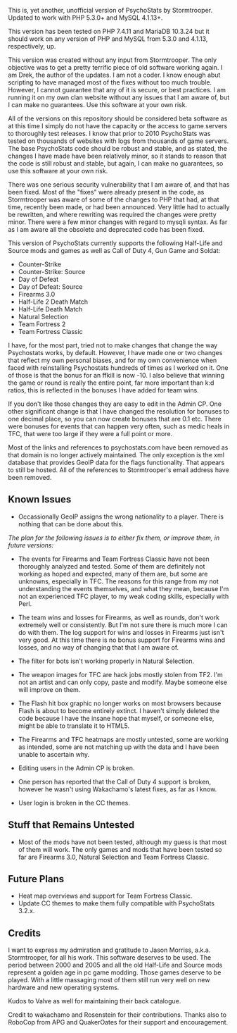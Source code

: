 This is, yet another, unofficial version of PsychoStats by Stormtrooper. Updated to work with PHP 5.3.0+ and MySQL 4.1.13+.

This version has been tested on PHP 7.4.11 and MariaDB 10.3.24 but it should work on any version of PHP and MySQL from 5.3.0 and 4.1.13, respectively, up.

This version was created without any input from Stormtrooper. The only objective was to get a pretty terrific piece of old software working again. I am Drek, the author of the updates. I am not a coder. I know enough abut scripting to have managed most of the fixes without too much trouble. However, I cannot guarantee that any of it is secure, or best practices. I am running it on my own clan website without any issues that I am aware of, but I can make no guarantees. Use this software at your own risk.

All of the versions on this repository should be considered beta software as at this time I simply do not have the capacity or the access to game servers to thoroughly test releases.  I know that prior to 2010 PsychoStats was tested on thousands of websites with logs from thousands of game servers.  The base PsychoStats code should be robust and stable, and as stated, the changes I have made have been relatively minor, so it stands to reason that the code is still robust and stable, but again, I can make no guarantees, so use this software at your own risk.

There was one serious security vulnerability that I am aware of, and that has been fixed.  Most of the "fixes" were already present in the code, as Stormtrooper was aware of some of the changes to PHP that had, at that time, recently been made, or had been announced. Very little had to actually be rewritten, and where rewriting was required the changes were pretty minor. There were a few minor changes with regard to mysqli syntax. As far as I am aware all the obsolete and deprecated code has been fixed.

This version of PsychoStats currently supports the following Half-Life and Source mods and games as well as Call of Duty 4, Gun Game and Soldat:

* Counter-Strike
* Counter-Strike: Source
* Day of Defeat
* Day of Defeat: Source
* Firearms 3.0
* Half-Life 2 Death Match
* Half-Life Death Match
* Natural Selection
* Team Fortress 2
* Team Fortress Classic

I have, for the most part, tried not to make changes that change the way Psychostats works, by default. However, I have made one or two changes that reflect my own personal biases, and for my own convenience when faced with reinstalling Psychostats hundreds of times as I worked on it. One of those is that the bonus for an ffkill is now -10.  I also believe that winning the game or round is really the entire point, far more important than k:d ratios, this is reflected in the bonuses I have added for team wins.

If you don't like those changes they are easy to edit in the Admin CP.  One other significant change is that I have changed the resolution for bonuses to one decimal place, so you can now create bonuses that are 0.1 etc.  There were bonuses for events that can happen very often, such as medic heals in TFC, that were too large if they were a full point or more.

Most of the links and references to psychostats.com have been removed as that domain is no longer actively maintained.  The only exception is the xml database that provides GeoIP data for the flags functionality. That appears to still be hosted. All of the references to Stormtrooper's email address have been removed.


## **Known Issues**

* Occassionally GeoIP assigns the wrong nationality to a player. There is nothing that can be done about this.

*The plan for the following issues is to either fix them, or improve them, in future versions:*

* The events for Firearms and Team Fortress Classic have not been thoroughly analyzed and tested. Some of them are definitely not working as hoped and expected, many of them are, but some are unknowns, especially in TFC. The reasons for this range from my not understanding the events themselves, and what they mean, because I'm not an experienced TFC player, to my weak coding skills, especially with Perl.

* The team wins and losses for Firearms, as well as rounds, don't work extremely well or consistently.  But I'm not sure there is much more I can do with them.  The log support for wins and losses in Firearms just isn't very good.  At this time there is no bonus support for Firearms wins and losses, and no way of changing that that I am aware of.

* The filter for bots isn't working properly in Natural Selection.

* The weapon images for TFC are hack jobs mostly stolen from TF2. I'm not an artist and can only copy, paste and modify. Maybe someone else will improve on them.

* The Flash hit box graphic no longer works on most browsers because Flash is about to become entirely extinct.  I haven't simply deleted the code because I have the insane hope that myself, or someone else, might be able to translate it to HTML5.

* The Firearms and TFC heatmaps are mostly untested, some are working as intended, some are not matching up with the data and I have been unable to ascertain why.

* Editing users in the Admin CP is broken.

* One person has reported that the Call of Duty 4 support is broken, however he wasn't using Wakachamo's latest fixes, as far as I know.

* User login is broken in the CC themes.


## **Stuff that Remains Untested**

* Most of the mods have not been tested, although my guess is that most of them will work.  The only games and mods that have been tested so far are Firearms 3.0, Natural Selection and Team Fortress Classic.


## **Future Plans**

* Heat map overviews and support for Team Fortress Classic.
* Update CC themes to make them fully compatible with PsychoStats 3.2.x.


## **Credits**

I want to express my admiration and gratitude to Jason Morriss, a.k.a. Stormtrooper, for all his work. This software deserves to be used. The period between 2000 and 2005 and all the old Half-Life and Source mods represent a golden age in pc game modding. Those games deserve to be played. With a little massaging most of them still run very well on new hardware and new operating systems.

Kudos to Valve as well for maintaining their back catalogue.

Credit to wakachamo and Rosenstein for their contributions.  Thanks also to RoboCop from APG and QuakerOates for their support and encouragement.
